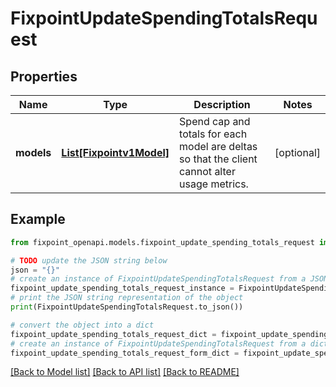 # FixpointUpdateSpendingTotalsRequest


## Properties

Name | Type | Description | Notes
------------ | ------------- | ------------- | -------------
**models** | [**List[Fixpointv1Model]**](Fixpointv1Model.md) | Spend cap and totals for each model are deltas so that the client cannot alter usage metrics. | [optional] 

## Example

```python
from fixpoint_openapi.models.fixpoint_update_spending_totals_request import FixpointUpdateSpendingTotalsRequest

# TODO update the JSON string below
json = "{}"
# create an instance of FixpointUpdateSpendingTotalsRequest from a JSON string
fixpoint_update_spending_totals_request_instance = FixpointUpdateSpendingTotalsRequest.from_json(json)
# print the JSON string representation of the object
print(FixpointUpdateSpendingTotalsRequest.to_json())

# convert the object into a dict
fixpoint_update_spending_totals_request_dict = fixpoint_update_spending_totals_request_instance.to_dict()
# create an instance of FixpointUpdateSpendingTotalsRequest from a dict
fixpoint_update_spending_totals_request_form_dict = fixpoint_update_spending_totals_request.from_dict(fixpoint_update_spending_totals_request_dict)
```
[[Back to Model list]](../README.md#documentation-for-models) [[Back to API list]](../README.md#documentation-for-api-endpoints) [[Back to README]](../README.md)


